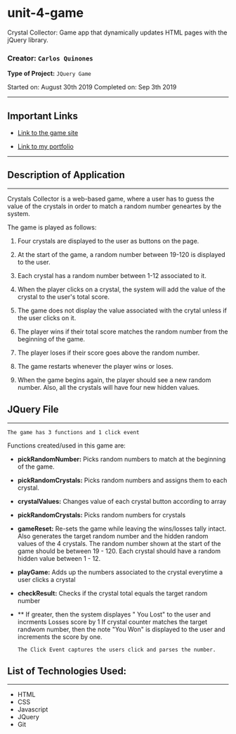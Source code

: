 # unit-4-game
Crystal Collector: Game app that dynamically updates HTML pages with the jQuery library.

### **Creator:** `Carlos Quinones`
**Type of Project:** `JQuery Game`

Started on: August 30th 2019
Completed on: Sep 3th 2019
- - -

## Important Links

* [Link to the game site](https://ceq2000.github.io/unit-4-game)

* [Link to my portfolio](https://ceq2000.github.io/portfolio/portfolio.html)

- - -
## Description of Application
- - -

Crystals Collector is a web-based game, where a user has to guess the value of the crystals in order to match a random number geneartes by the system. 

The game is played as follows:

1. Four crystals are displayed to the user as buttons on the page. 

2. At the start of the game, a random number between 19-120 is displayed to the user. 

3. Each crystal has a random number between 1-12 associated to it. 

4. When the player clicks on a crystal, the system will add the value of the crystal to the user's total score.

5. The game does not display the value associated with the crytal unless if the user clicks on it. 

6. The player wins if their total score matches the random number from the beginning of the game.

7. The player loses if their score goes above the random number.

8. The game restarts whenever the player wins or loses.

9. When the game begins again, the player should see a new random number. Also, all the crystals will have four new hidden values. 

## JQuery File
- - -
`The game has 3 functions and 1 click event`

Functions created/used in this game are:

- **pickRandomNumber:** Picks random numbers to match at the beginning of the game.
- **pickRandomCrystals:** Picks random numbers and assigns them to each crystal.
- **crystalValues:** Changes value of each crystal button according to array
- **pickRandomCrystals:** Picks random numbers for crystals

- **gameReset:** Re-sets the game while leaving the wins/losses tally intact. Also generates the target random number and the hidden random values of the 4 crystals. The random number shown at the start of the game should be between 19 - 120.
Each crystal should have a random hidden value between 1 - 12.

- **playGame:** Adds up the numbers associated to the crystal everytime a user clicks a crystal

- **checkResult:** Checks if the crystal total equals the target random number

- ** If greater,  then the system displayes " You Lost" to the user and incrments Losses score by 1
If crystal counter matches the target randwom number, then the note "You Won" is displayed to the user and increments the score by one. 

      The Click Event captures the users click and parses the number.


## List of Technologies Used:
- - - 
- HTML 
- CSS
- Javascript
- JQuery
- Git
